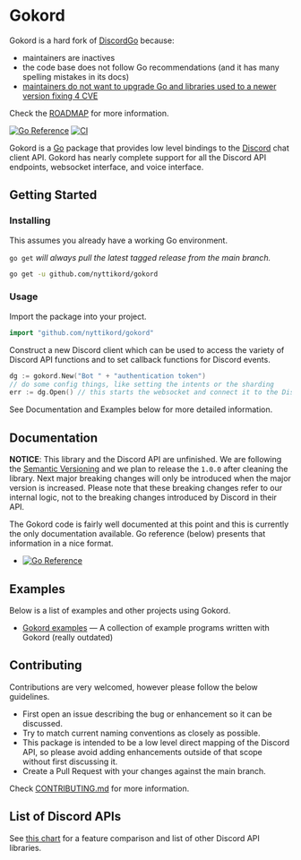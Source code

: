 # Gokord

Gokord is a hard fork of [DiscordGo](https://github.com/bwmarrin/discordgo) because:
- maintainers are inactives
- the code base does not follow Go recommendations (and it has many spelling mistakes in its docs)
- [maintainers do not want to upgrade Go and libraries used to a newer version fixing 4 CVE](https://github.com/bwmarrin/discordgo/pull/1528)

Check the [ROADMAP](/ROADMAP.md) for more information.

[![Go Reference](https://pkg.go.dev/badge/github.com/nyttikord/gokord.svg)](https://pkg.go.dev/github.com/nyttikord/gokord)
[![CI](https://github.com/nyttikord/gokord/actions/workflows/ci.yml/badge.svg)](https://github.com/nyttikord/gokord/actions/workflows/ci.yml)

Gokord is a [Go](https://go.dev/) package that provides low level bindings to the [Discord](https://discord.com/)
chat client API.
Gokord has nearly complete support for all the Discord API endpoints, websocket interface, and voice interface.

<!--
If you would like to help the Gokord package please use 
[this link](https://discord.com/oauth2/authorize?client_id=173113690092994561&scope=bot)
to add the official Gokord test bot **dgo** to your server. This provides 
indispensable help to this project.
-->

## Getting Started

### Installing

This assumes you already have a working Go environment.

`go get` *will always pull the latest tagged release from the main branch.*

```sh
go get -u github.com/nyttikord/gokord
```

### Usage

Import the package into your project.

```go
import "github.com/nyttikord/gokord"
```

Construct a new Discord client which can be used to access the variety of  Discord API functions and to set callback
functions for Discord events.

```go
dg := gokord.New("Bot " + "authentication token")
// do some config things, like setting the intents or the sharding
err := dg.Open() // this starts the websocket and connect it to the Discord API.
```

See Documentation and Examples below for more detailed information.

## Documentation

**NOTICE**: This library and the Discord API are unfinished.
We are following the [Semantic Versioning](https://semver.org/) and we plan to release the `1.0.0` after cleaning the
library.
Next major breaking changes will only be introduced when the major version is increased.
Please note that these breaking changes refer to our internal logic, not to the breaking changes introduced by Discord
in their API.

The Gokord code is fairly well documented at this point and this is currently the only documentation available.
Go reference (below) presents that information in a nice format.

- [![Go Reference](https://pkg.go.dev/badge/github.com/nyttikord/gokord.svg)](https://pkg.go.dev/github.com/nyttikord/gokord)

## Examples

Below is a list of examples and other projects using Gokord. 

- [Gokord examples](https://github.com/nyttikord/gokord/tree/main/examples) — A collection of example programs written with Gokord (really outdated)

<!--
## Troubleshooting
For help with common problems please reference the 
[Troubleshooting](https://github.com/bwmarrin/discordgo/wiki/Troubleshooting) 
section of the project wiki.
-->

## Contributing
Contributions are very welcomed, however please follow the below guidelines.

- First open an issue describing the bug or enhancement so it can be discussed.  
- Try to match current naming conventions as closely as possible.  
- This package is intended to be a low level direct mapping of the Discord API, so please avoid adding enhancements
outside of that scope without first discussing it.
- Create a Pull Request with your changes against the main branch.

Check [CONTRIBUTING.md](/CONTRIBUTING.md) for more information.

## List of Discord APIs

See [this chart](https://abal.moe/Discord/Libraries.html) for a feature 
comparison and list of other Discord API libraries.

